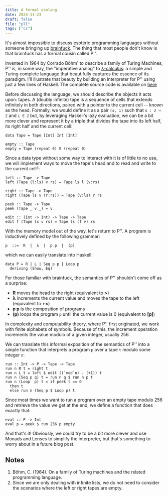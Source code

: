 ```yaml
---
title: A formal esolang
date: 2024-11-23
draft: false
file: "pll"
tags: ["cs"]
---
```


It's almost impossible to discuss esoteric programming languages without someone bringing up [brainfuck](https://esolangs.org/wiki/Brainfuck).
The thing that most people don't know is that brainfuck has a formal cousin called P''.

Invented in 1964 by Corrado Böhm¹ to describe a family of Turing Machines, P'' is, in some way, the "imperative analog" to [λ-calculus](https://plato.stanford.edu/archives/sum2022/entries/lambda-calculus/): a simple and Turing complete language that beautifully captures the essence of its paradigm. I'll illustrate that beauty by building an interpreter for P'' using just a few lines of Haskell. The complete source code is available on [here](https://gist.github.com/tttardigrado/4f6a2d5a4cdf1ca4287d8a8195d16d23)

Before discussing the language, we should describe the objects it acts upon: tapes. A (doubly infinite) tape is a sequence of cells that extends infinitely in both directions, paired with a pointer to the current cell -- known as the head. Formally, we would define it as a pair `(s, i)` such that `s : ℤ → ℤ` and `i ∈ ℤ` but, by leveraging Haskell's lazy evaluation, we can be a bit more clever and represent it by a triple that divides the tape into its left half, its right half and the current cell: 

```
data Tape = Tape [Int] Int [Int]

empty :: Tape
empty = Tape (repeat 0) 0 (repeat 0)
```

Since a data type without some way to interact with it is of little to no use, we will implement ways to move the tape's head and to read and write to the current cell²: 

```
left :: Tape -> Tape
left (Tape (l:ls) v rs) = Tape ls l (v:rs)

right :: Tape -> Tape
right (Tape ls v (r:rs)) = Tape (v:ls) r rs

peek :: Tape -> Tape
peek (Tape _ v _) = v

edit :: (Int -> Int) -> Tape -> Tape
edit f (Tape ls v rs) = Tape ls (f v) rs
```

With the memory model out of the way, let's return to P''. A program is inductively defined by the following grammar:

```
p  ::=  R  |  λ  |  p p  |  (p)
```

which we can easily translate into Haskell:

```
data P = R | L | Seq p p | Loop p
  deriving (Show, Eq)
```

For those familiar with brainfuck, the semantics of P'' shouldn't come off as a surprise:
* **R** moves the head to the right (equivalent to **>**)
* **λ** increments the current value and moves the tape to the left (equivalent to **+<**)
* **p p** is the composition of programs
* **(p)** loops the program `p` until the current value is 0 (equivalent to **[p]**)

In complexity and computability theory, where P'' first originated, we work with finite alphabets of symbols. Because of this, the increment operation increments the value modulo of a given integer, usually 256.

We can translate this informal exposition of the semantics of P'' into a simple function that interprets a program `p` over a tape `t` modulo some integer `n`:

```
run :: Int -> P -> Tape -> Tape
run n R t = right t
run n L t = left $ edit ((`mod`n) . (+1)) t
run n (Seq p q) t = run n q $ run n p t
run n (Loop  p) t = if peek t == 0
  then t
  else run n (Seq p $ Loop p) t
```

Since most times we want to run a program over an empty tape modulo 256 and retrieve the value we get at the end, we define a function that does exactly that:

```
eval :: P -> Int
eval p = peek $ run 256 p empty
```

And that's it! Obviously, we could try to be a bit more clever and use Monads and Lenses to simplify the interpreter, but that's something to worry about in a future blog post. 


## Notes

1. Böhm, C. (1964). On a family of Turing machines and the related programming language.
2. Since we are only dealing with infinite lists, we do not need to consider the scenarios where the left or right tapes are empty.


